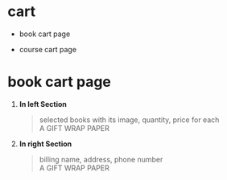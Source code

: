# cart

- book cart page

- course cart page



# book cart page


1. __In left Section__  
      > selected books with its image, quantity, price for each  
       A GIFT WRAP PAPER 

2. __In right Section__  
      > billing name, address, phone number  
       A GIFT WRAP PAPER 

